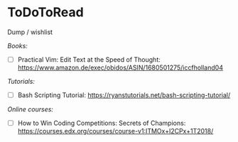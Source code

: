 # ToDoToRead
Dump / wishlist

*Books:*

- [ ] Practical Vim: Edit Text at the Speed of Thought: https://www.amazon.de/exec/obidos/ASIN/1680501275/iccfholland04

*Tutorials:*

- [ ] Bash Scripting Tutorial: https://ryanstutorials.net/bash-scripting-tutorial/

*Online courses:*

- [ ] How to Win Coding Competitions: Secrets of Champions: https://courses.edx.org/courses/course-v1:ITMOx+I2CPx+1T2018/
